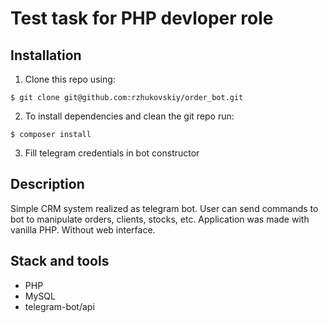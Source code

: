 # Test task for PHP devloper role

## Installation

1. Clone this repo using:
  ```shell
  $ git clone git@github.com:rzhukovskiy/order_bot.git
  ```

2. To install dependencies and clean the git repo run:

  ```shell
  $ composer install
  ```
  
3. Fill telegram credentials in bot constructor

## Description

Simple CRM system realized as telegram bot. User can send commands to bot to manipulate orders, clients, stocks, etc.
Application was made with vanilla PHP. Without web interface.
  
## Stack and tools

* PHP
* MySQL
* telegram-bot/api
